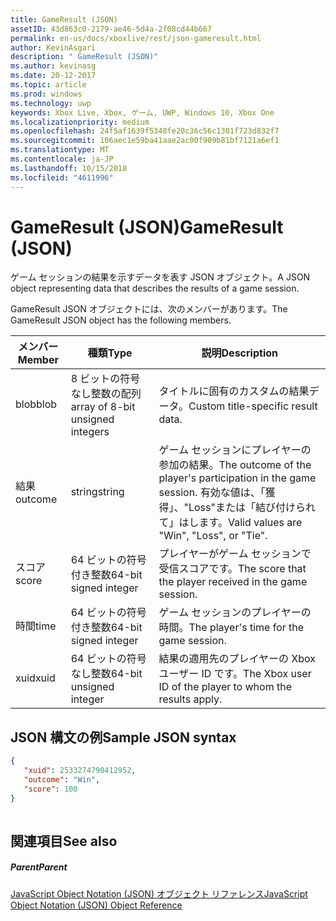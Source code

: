 ```yaml
---
title: GameResult (JSON)
assetID: 43d863c0-2179-ae46-5d4a-2f08cd44b667
permalink: en-us/docs/xboxlive/rest/json-gameresult.html
author: KevinAsgari
description: " GameResult (JSON)"
ms.author: kevinasg
ms.date: 20-12-2017
ms.topic: article
ms.prod: windows
ms.technology: uwp
keywords: Xbox Live, Xbox, ゲーム, UWP, Windows 10, Xbox One
ms.localizationpriority: medium
ms.openlocfilehash: 24f5af1639f5348fe20c36c56c1301f723d832f7
ms.sourcegitcommit: 106aec1e59ba41aae2ac00f909b81bf7121a6ef1
ms.translationtype: MT
ms.contentlocale: ja-JP
ms.lasthandoff: 10/15/2018
ms.locfileid: "4611996"
---
```

# <a name="gameresult-json"></a><span data-ttu-id="f6064-104">GameResult (JSON)</span><span class="sxs-lookup"><span data-stu-id="f6064-104">GameResult (JSON)</span></span>
<span data-ttu-id="f6064-105">ゲーム セッションの結果を示すデータを表す JSON オブジェクト。</span><span class="sxs-lookup"><span data-stu-id="f6064-105">A JSON object representing data that describes the results of a game session.</span></span> 
<a id="ID4EN"></a>

  
 
<span data-ttu-id="f6064-106">GameResult JSON オブジェクトには、次のメンバーがあります。</span><span class="sxs-lookup"><span data-stu-id="f6064-106">The GameResult JSON object has the following members.</span></span>
 
| <span data-ttu-id="f6064-107">メンバー</span><span class="sxs-lookup"><span data-stu-id="f6064-107">Member</span></span>| <span data-ttu-id="f6064-108">種類</span><span class="sxs-lookup"><span data-stu-id="f6064-108">Type</span></span>| <span data-ttu-id="f6064-109">説明</span><span class="sxs-lookup"><span data-stu-id="f6064-109">Description</span></span>| 
| --- | --- | --- | 
| <span data-ttu-id="f6064-110">blob</span><span class="sxs-lookup"><span data-stu-id="f6064-110">blob</span></span>| <span data-ttu-id="f6064-111">8 ビットの符号なし整数の配列</span><span class="sxs-lookup"><span data-stu-id="f6064-111">array of 8-bit unsigned integers</span></span>| <span data-ttu-id="f6064-112">タイトルに固有のカスタムの結果データ。</span><span class="sxs-lookup"><span data-stu-id="f6064-112">Custom title-specific result data.</span></span>| 
| <span data-ttu-id="f6064-113">結果</span><span class="sxs-lookup"><span data-stu-id="f6064-113">outcome</span></span>| <span data-ttu-id="f6064-114">string</span><span class="sxs-lookup"><span data-stu-id="f6064-114">string</span></span>| <span data-ttu-id="f6064-115">ゲーム セッションにプレイヤーの参加の結果。</span><span class="sxs-lookup"><span data-stu-id="f6064-115">The outcome of the player's participation in the game session.</span></span> <span data-ttu-id="f6064-116">有効な値は、「獲得」、"Loss"または「結び付けられて」はします。</span><span class="sxs-lookup"><span data-stu-id="f6064-116">Valid values are "Win", "Loss", or "Tie".</span></span> | 
| <span data-ttu-id="f6064-117">スコア</span><span class="sxs-lookup"><span data-stu-id="f6064-117">score</span></span>| <span data-ttu-id="f6064-118">64 ビットの符号付き整数</span><span class="sxs-lookup"><span data-stu-id="f6064-118">64-bit signed integer</span></span>| <span data-ttu-id="f6064-119">プレイヤーがゲーム セッションで受信スコアです。</span><span class="sxs-lookup"><span data-stu-id="f6064-119">The score that the player received in the game session.</span></span>| 
| <span data-ttu-id="f6064-120">時間</span><span class="sxs-lookup"><span data-stu-id="f6064-120">time</span></span>| <span data-ttu-id="f6064-121">64 ビットの符号付き整数</span><span class="sxs-lookup"><span data-stu-id="f6064-121">64-bit signed integer</span></span>| <span data-ttu-id="f6064-122">ゲーム セッションのプレイヤーの時間。</span><span class="sxs-lookup"><span data-stu-id="f6064-122">The player's time for the game session.</span></span>| 
| <span data-ttu-id="f6064-123">xuid</span><span class="sxs-lookup"><span data-stu-id="f6064-123">xuid</span></span>| <span data-ttu-id="f6064-124">64 ビットの符号なし整数</span><span class="sxs-lookup"><span data-stu-id="f6064-124">64-bit unsigned integer</span></span>| <span data-ttu-id="f6064-125">結果の適用先のプレイヤーの Xbox ユーザー ID です。</span><span class="sxs-lookup"><span data-stu-id="f6064-125">The Xbox user ID of the player to whom the results apply.</span></span>| 
  
<a id="ID4EPC"></a>

 
## <a name="sample-json-syntax"></a><span data-ttu-id="f6064-126">JSON 構文の例</span><span class="sxs-lookup"><span data-stu-id="f6064-126">Sample JSON syntax</span></span>
 

```json
{
   "xuid": 2533274790412952,
   "outcome": "Win",
   "score": 100
}
    
```

  
<a id="ID4EYC"></a>

 
## <a name="see-also"></a><span data-ttu-id="f6064-127">関連項目</span><span class="sxs-lookup"><span data-stu-id="f6064-127">See also</span></span>
 
<a id="ID4E1C"></a>

 
##### <a name="parent"></a><span data-ttu-id="f6064-128">Parent</span><span class="sxs-lookup"><span data-stu-id="f6064-128">Parent</span></span> 

[<span data-ttu-id="f6064-129">JavaScript Object Notation (JSON) オブジェクト リファレンス</span><span class="sxs-lookup"><span data-stu-id="f6064-129">JavaScript Object Notation (JSON) Object Reference</span></span>](atoc-xboxlivews-reference-json.md)

   